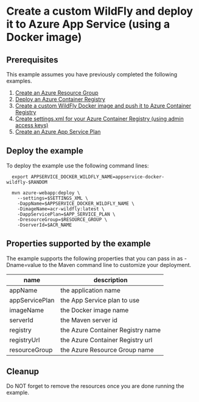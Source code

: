 
# Create a custom WildFly and deploy it to Azure App Service (using a Docker image)

## Prerequisites

This example assumes you have previously completed the following examples.

1. [Create an Azure Resource Group](../../group/create/)
1. [Deploy an Azure Container Registry](../../acr/create/)
1. [Create a custom WildFly Docker image and push it to Azure Container Registry](../../acr/wildfly/)
1. [Create settings.xml for your Azure Container Registry (using admin access keys)](../acr/create-access-keys-settings-xml/)
1. [Create an Azure App Service Plan](../appservice/plan/create/)

## Deploy the example

To deploy the example use the following command lines:

```shell
  export APPSERVICE_DOCKER_WILDFLY_NAME=appservice-docker-wildfly-$RANDOM

  mvn azure-webapp:deploy \
    --settings=$SETTINGS_XML \
    -DappName=$APPSERVICE_DOCKER_WILDFLY_NAME \
    -DimageName=acr-wildfly:latest \
    -DappServicePlan=$APP_SERVICE_PLAN \
    -DresourceGroup=$RESOURCE_GROUP \
    -DserverId=$ACR_NAME
```

## Properties supported by the example

The example supports the following properties that you can pass in as -Dname=value
to the Maven command line to customize your deployment.

| name                   | description                       |
|------------------------|-----------------------------------|
| appName                | the application name              |
| appServicePlan         | the App Service plan to use       |
| imageName              | the Docker image name             |
| serverId               | the Maven server id               |
| registry               | the Azure Container Registry name |
| registryUrl            | the Azure Container Registry url  |
| resourceGroup          | the Azure Resource Group name     |

## Cleanup

Do NOT forget to remove the resources once you are done running the example.
